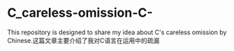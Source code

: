 # C_careless-omission-C-
This repository is designed to share my idea about C's careless omission by Chinese.这篇文章主要介绍了我对C语言在运用中的疏漏 
